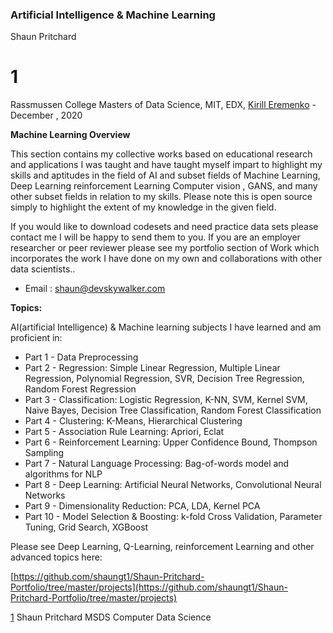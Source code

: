 ### Artificial Intelligence &amp; Machine Learning

Shaun Pritchard
# 1
 Rassmussen College Masters of Data Science, MIT, EDX, [Kirill Eremenko](https://www.udemy.com/user/kirilleremenko/) - December , 2020

**Machine Learning Overview**

This section contains my collective works based on educational research and applications I was taught and have taught myself impart to highlight my skills and aptitudes in the field of AI and subset fields of Machine Learning, Deep Learning reinforcement Learning Computer vision , GANS, and many other subset fields in relation to my skills. Please note this is open source simply to highlight the extent of my knowledge in the given field.

If you would like to download codesets and need practice data sets please contact me I will be happy to send them to you. If you are an employer researcher or peer reviewer please see my portfolio section of Work which incorporates the work I have done on my own and collaborations with other data scientists..

- Email : [shaun@devskywalker.com](mailto:shaun@devskywalker.com)

**Topics:**

AI(artificial Intelligence) &amp; Machine learning subjects I have learned and am proficient in:

- Part 1 - Data Preprocessing
- Part 2 - Regression: Simple Linear Regression, Multiple Linear Regression, Polynomial Regression, SVR, Decision Tree Regression, Random Forest Regression
- Part 3 - Classification: Logistic Regression, K-NN, SVM, Kernel SVM, Naive Bayes, Decision Tree Classification, Random Forest Classification
- Part 4 - Clustering: K-Means, Hierarchical Clustering
- Part 5 - Association Rule Learning: Apriori, Eclat
- Part 6 - Reinforcement Learning: Upper Confidence Bound, Thompson Sampling
- Part 7 - Natural Language Processing: Bag-of-words model and algorithms for NLP
- Part 8 - Deep Learning: Artificial Neural Networks, Convolutional Neural Networks
- Part 9 - Dimensionality Reduction: PCA, LDA, Kernel PCA
- Part 10 - Model Selection &amp; Boosting: k-fold Cross Validation, Parameter Tuning, Grid Search, XGBoost

Please see Deep Learning, Q-Learning, reinforcement Learning and other advanced topics here:

[https://github.com/shaungt1/Shaun-Pritchard-Portfolio/tree/master/projects](https://github.com/shaungt1/Shaun-Pritchard-Portfolio/tree/master/projects)

[1](#sdfootnote1anc) Shaun Pritchard MSDS Computer Data Science
